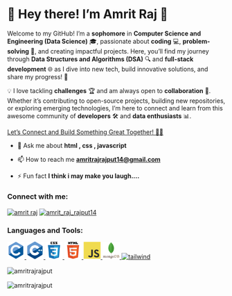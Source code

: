 <div class="max-w-lg mx-auto p-8 rounded-lg shadow-lg bg-gradient-to-br from-purple-800 to-blue-600 transform hover:scale-105 transition duration-300 ease-in-out text-white font-sans">
  <h1 class="text-4xl font-bold mb-4 text-center animate-pulse">🌟 Hey there! I’m <span class="text-yellow-300">Amrit Raj</span> 👋</h1>
  <p class="text-lg leading-relaxed mb-6">
    Welcome to my GitHub! I’m a <strong class="text-yellow-300">sophomore</strong> in <strong class="text-yellow-300">Computer Science and Engineering (Data Science)</strong> 🎓, passionate about <strong class="text-yellow-300">coding</strong> 💻, <strong class="text-yellow-300">problem-solving</strong> 🧩, and creating impactful projects. Here, you’ll find my journey through <strong class="text-yellow-300">Data Structures and Algorithms (DSA)</strong> 🔍 and <strong class="text-yellow-300">full-stack development</strong> 🌐 as I dive into new tech, build innovative solutions, and share my progress! 🚀
  </p>
  <p class="text-lg leading-relaxed mb-6">
    💡 I love tackling <strong class="text-yellow-300">challenges</strong> 🏆 and am always open to <strong class="text-yellow-300">collaboration</strong> 🤝. Whether it’s contributing to open-source projects, building new repositories, or exploring emerging technologies, I’m here to connect and learn from this awesome community of <strong class="text-yellow-300">developers</strong> 🛠️ and <strong class="text-yellow-300">data enthusiasts</strong> 📊.
  </p>
  <div class="text-center">
    <a href="https://github.com/amritrajrajput" class="inline-block bg-yellow-300 text-gray-900 font-semibold py-2 px-4 rounded-full shadow-lg hover:bg-yellow-400 transition duration-300 transform hover:scale-110">
      Let’s Connect and Build Something Great Together! 🌱😊
    </a>
  </div>
</div>


</body>


- 💬 Ask me about **html , css , javascript**<p></P>

- 📫 How to reach me **amritrajrajput14@gmail.com**<p></P>

- ⚡ Fun fact **I think i may make you laugh....**<p></p>

<h3 align="left">Connect with me:</h3>
<p align="left">
<a href="https://www.linkedin.com/in/amrit-raj-569547271?utm_source=share&utm_campaign=share_via&utm_content=profile&utm_medium=android_app" target="blank"><img align="center" src="https://raw.githubusercontent.com/rahuldkjain/github-profile-readme-generator/master/src/images/icons/Social/linked-in-alt.svg" alt="amrit raj" height="30" width="40" /></a>
<a href="https://instagram.com/amrit_raj_rajput14" target="blank"><img align="center" src="https://raw.githubusercontent.com/rahuldkjain/github-profile-readme-generator/master/src/images/icons/Social/instagram.svg" alt="amrit_raj_rajput14" height="30" width="40" /></a>
</p>

<h3 align="left">Languages and Tools:</h3>
<p align="left"> <a href="https://www.cprogramming.com/" target="_blank" rel="noreferrer"> <img src="https://raw.githubusercontent.com/devicons/devicon/master/icons/c/c-original.svg" alt="c" width="40" height="40"/> </a> <a href="https://www.w3schools.com/cpp/" target="_blank" rel="noreferrer"> <img src="https://raw.githubusercontent.com/devicons/devicon/master/icons/cplusplus/cplusplus-original.svg" alt="cplusplus" width="40" height="40"/> </a> <a href="https://www.w3schools.com/css/" target="_blank" rel="noreferrer"> <img src="https://raw.githubusercontent.com/devicons/devicon/master/icons/css3/css3-original-wordmark.svg" alt="css3" width="40" height="40"/> </a> <a href="https://www.w3.org/html/" target="_blank" rel="noreferrer"> <img src="https://raw.githubusercontent.com/devicons/devicon/master/icons/html5/html5-original-wordmark.svg" alt="html5" width="40" height="40"/> </a> <a href="https://developer.mozilla.org/en-US/docs/Web/JavaScript" target="_blank" rel="noreferrer"> <img src="https://raw.githubusercontent.com/devicons/devicon/master/icons/javascript/javascript-original.svg" alt="javascript" width="40" height="40"/> </a> <a href="https://www.mongodb.com/" target="_blank" rel="noreferrer"> <img src="https://raw.githubusercontent.com/devicons/devicon/master/icons/mongodb/mongodb-original-wordmark.svg" alt="mongodb" width="40" height="40"/> </a> <a href="https://tailwindcss.com/" target="_blank" rel="noreferrer"> <img src="https://www.vectorlogo.zone/logos/tailwindcss/tailwindcss-icon.svg" alt="tailwind" width="40" height="40"/> </a> </p>

<p><img align="center" src="https://github-readme-stats.vercel.app/api/top-langs?username=amritrajrajput&show_icons=true&locale=en&layout=compact" alt="amritrajrajput" /></p>

<p><img align="center" src="https://github-readme-streak-stats.herokuapp.com/?user=amritrajrajput&" alt="amritrajrajput" /></p>


<!--
**amritrajrajput/amritrajrajput** is a ✨ _special_ ✨ repository because its `README.md` (this file) appears on your GitHub profile.

Here are some ideas to get you started:

- 🔭 I’m currently working on ...
- 🌱 I’m currently learning ...
- 👯 I’m looking to collaborate on ...
- 🤔 I’m looking for help with ...
- 💬 Ask me about ...
- 📫 How to reach me: ...
- 😄 Pronouns: ...
- ⚡ Fun fact: ...
-->
